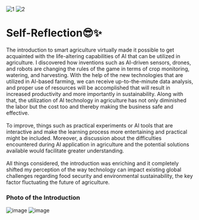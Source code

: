 ![1](https://github.com/user-attachments/assets/cb08a205-36a3-4655-974e-f1070766462f)
![2](https://github.com/user-attachments/assets/20db294f-b3b7-40de-b854-fed1933ec466)
# Self-Reflection😎✨
The introduction to smart agriculture virtually made it possible to get acquainted with the life-altering capabilities of AI that can be utilized in agriculture. I discovered how inventions such as AI-driven sensors, drones, and robots are changing the rules of the game in terms of crop monitoring, watering, and harvesting. With the help of the new technologies that are utilized in AI-based farming, we can receive up-to-the-minute data analysis, and proper use of resources will be accomplished that will result in increased productivity and more importantly in sustainability. Along with that, the utilization of AI technology in agriculture has not only diminished the labor but the cost too and thereby making the business safe and effective.\
\
To improve, things such as practical experiments or AI tools that are interactive and make the learning process more entertaining and practical might be included. Moreover, a discussion about the difficulties encountered during AI application in agriculture and the potential solutions available would facilitate greater understanding.\
\
All things considered, the introduction was enriching and it completely shifted my perception of the way technology can impact existing global challenges regarding food security and environmental sustainability, the key factor fluctuating the future of agriculture.
### Photo of the Introduction
![image](https://github.com/user-attachments/assets/8f015f05-56ea-44f3-8c77-3a8166f22d57)
![image](https://github.com/user-attachments/assets/e8ef52f7-9591-4d49-8504-72fd1e2bafc2)

